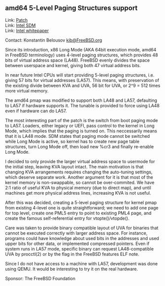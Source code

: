 ## amd64 5-Level Paging Structures support ##

Link:	 [Patch](https://reviews.freebsd.org/D25273)  
Link:	 [Intel SDM](https://software.intel.com/content/www/us/en/develop/articles/intel-sdm.html)  
Link:	 [Intel whitepaper](https://software.intel.com/content/www/us/en/develop/download/5-level-paging-and-5-level-ept-white-paper.html)  

Contact: Konstantin Belousov <kib@FreeBSD.org>  

Since its introduction, x86 Long Mode (AKA 64bit execution mode, amd64 
in FreeBSD terminology) uses 4-level paging structures, which provides
48 bits of virtual address space (LA48).  FreeBSD evenly divides the
space between userspace and kernel, giving both 47 virtual address
bits.

In near future Intel CPUs will start providing 5-level paging
structures, i.e. giving 57 bits for virtual addresses (LA57).  This
means, with preservation of the existing divide between KVA and UVA,
56 bit for UVA, or 2^9 = 512 times more virtual memory.

The amd64 pmap was modified to support both LA48 and LA57, defaulting
to LA57 if hardware supports it.  The tunable is provided to force
using LA48 even if hardware can do LA57.

The most interesting part of the patch is the switch from boot paging
mode to LA57.  Loaders, either legacy or UEFI, pass control to the
kernel in Long Mode, which implies that the paging is turned on.  This
neccessarily means that it is LA48 mode.  SDM states that paging mode
cannot be switched while Long Mode is active, so kernel has to create
new page table structures, turn Long Mode off, then load new %cr3 and
finally re-enable Long Mode.

I decided to only provide the larger virtual address space to usermode
for the initial step, leaving KVA layout intact. The main motivation
is that changing KVA arrangements requires changing the auto-tuning
settings, which deserve separate work.  Another argument for it is
that most of the kernel memory is non-swappable, so cannot be
over-commited.  We have 2:1 ratio of useful KVA to physical memory
(due to direct map), and until machines get more physical address
lines, increasing KVA is not useful.

After this was decided, creating a 5-level paging structure for kernel
pmap from existing 4-level one is quite straightforward; we need to
add one page for top level, create one PML5 entry to point to existing
PML4 page, and create the famous self-referential entry for
vtopte()/vtopde().

Care was taken to provide binary compatible layout of UVA for binaries
that cannot be executed correctly with larger address space.  For
instance, programs could have knowledge about used bits in the
addresses and used upper bits for other data, or implemented
compressed pointers.  Even if system runs in LA57 mode, specific
binary can request LA48-compatible UVA by procctl(2) or by the flag in
the FreeBSD features ELF note.

Since I do not have access to a machine with LA57, development was
done using QEMU.  It would be interesting to try it on the real
hardware.

Sponsor: The FreeBSD Foundation  

